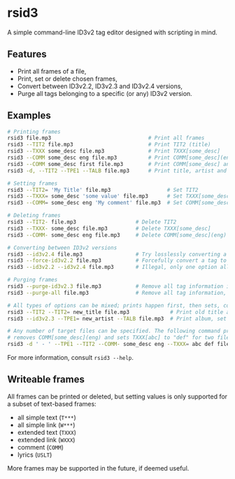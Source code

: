 # rsid3

A simple command-line ID3v2 tag editor designed with scripting in mind.

## Features

- Print all frames of a file,
- Print, set or delete chosen frames,
- Convert between ID3v2.2, ID3v2.3 and ID3v2.4 versions,
- Purge all tags belonging to a specific (or any) ID3v2 version.

## Examples

```sh
# Printing frames
rsid3 file.mp3                               # Print all frames
rsid3 --TIT2 file.mp3                        # Print TIT2 (title)
rsid3 --TXXX some_desc file.mp3              # Print TXXX[some_desc]
rsid3 --COMM some_desc eng file.mp3          # Print COMM[some_desc](eng)
rsid3 --COMM some_desc first file.mp3        # Print COMM[some_desc] and any first language found
rsid3 -d, --TIT2 --TPE1 --TALB file.mp3      # Print title, artist and album, delimited by comma

# Setting frames
rsid3 --TIT2= 'My Title' file.mp3                  # Set TIT2
rsid3 --TXXX= some_desc 'some value' file.mp3      # Set TXXX[some_desc]
rsid3 --COMM= some_desc eng 'My comment' file.mp3  # Set COMM[some_desc](eng)

# Deleting frames
rsid3 --TIT2- file.mp3                   # Delete TIT2
rsid3 --TXXX- some_desc file.mp3         # Delete TXXX[some_desc]
rsid3 --COMM- some_desc eng file.mp3     # Delete COMM[some_desc](eng)

# Converting between ID3v2 versions
rsid3 --id3v2.4 file.mp3                 # Try losslessly converting a tag to ID3v2.4
rsid3 --force-id3v2.2 file.mp3           # Forcefully convert a tag to ID3v2.2
rsid3 --id3v2.2 --id3v2.4 file.mp3       # Illegal, only one option allowed at a time

# Purging frames
rsid3 --purge-id3v2.3 file.mp3           # Remove all tag information if it's ID3v2.3
rsid3 --purge-all file.mp3               # Remove all tag information, irrespective of version

# All types of options can be mixed; prints happen first, then sets, convert, deletes and purges
rsid3 --TIT2 --TIT2= new_title file.mp3             # Print old title and set new title
rsid3 --id3v2.3 --TPE1= new_artist --TALB file.mp3  # Print album, set artist and convert to ID3v2.3

# Any number of target files can be specified. The following command prints "artist - title",
# removes COMM[some_desc](eng) and sets TXXX[abc] to "def" for two files, all in one command:
rsid3 -d ' - ' --TPE1 --TIT2 --COMM- some_desc eng --TXXX= abc def file1.mp3 file2.mp3
```

For more information, consult `rsid3 --help`.

## Writeable frames

All frames can be printed or deleted, but setting values is only supported for a
subset of text-based frames:

- all simple text (`T***`)
- all simple link (`W***`)
- extended text (`TXXX`)
- extended link (`WXXX`)
- comment (`COMM`)
- lyrics (`USLT`)

More frames may be supported in the future, if deemed useful.
